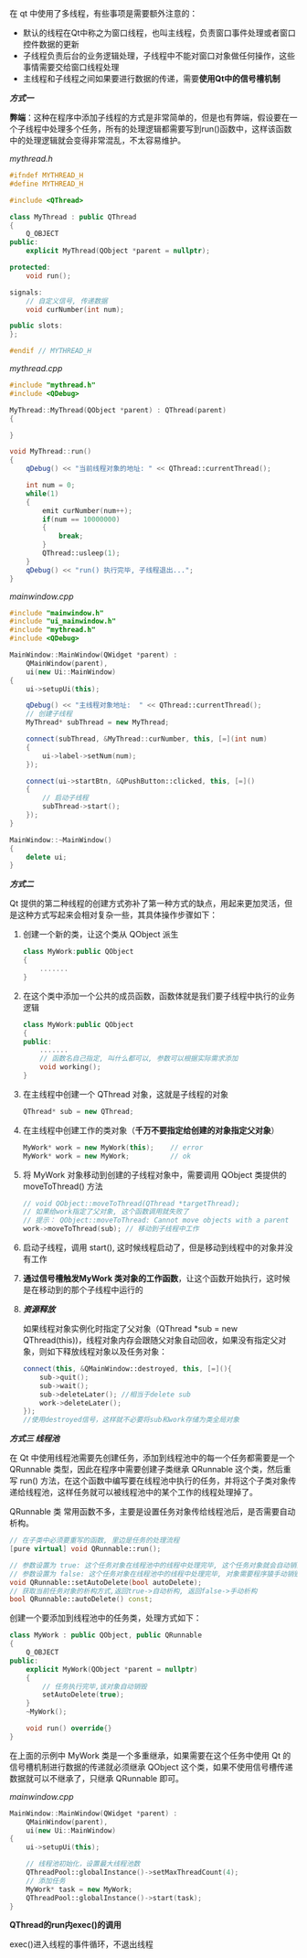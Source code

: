 在 qt 中使用了多线程，有些事项是需要额外注意的：

- 默认的线程在Qt中称之为窗口线程，也叫主线程，负责窗口事件处理或者窗口控件数据的更新
- 子线程负责后台的业务逻辑处理，子线程中不能对窗口对象做任何操作，这些事情需要交给窗口线程处理
- 主线程和子线程之间如果要进行数据的传递，需要**使用Qt中的信号槽机制**




***方式一***

**弊端**：这种在程序中添加子线程的方式是非常简单的，但是也有弊端，假设要在一个子线程中处理多个任务，所有的处理逻辑都需要写到run()函数中，这样该函数中的处理逻辑就会变得非常混乱，不太容易维护。

*mythread.h*

```c++
#ifndef MYTHREAD_H
#define MYTHREAD_H

#include <QThread>

class MyThread : public QThread
{
    Q_OBJECT
public:
    explicit MyThread(QObject *parent = nullptr);

protected:
    void run();

signals:
    // 自定义信号, 传递数据
    void curNumber(int num);

public slots:
};

#endif // MYTHREAD_H
```

*mythread.cpp*

```c++
#include "mythread.h"
#include <QDebug>

MyThread::MyThread(QObject *parent) : QThread(parent)
{

}

void MyThread::run()
{
    qDebug() << "当前线程对象的地址: " << QThread::currentThread();

    int num = 0;
    while(1)
    {
        emit curNumber(num++);
        if(num == 10000000)
        {
            break;
        }
        QThread::usleep(1);
    }
    qDebug() << "run() 执行完毕, 子线程退出...";
}
```

*mainwindow.cpp*

```c++
#include "mainwindow.h"
#include "ui_mainwindow.h"
#include "mythread.h"
#include <QDebug>

MainWindow::MainWindow(QWidget *parent) :
    QMainWindow(parent),
    ui(new Ui::MainWindow)
{
    ui->setupUi(this);

    qDebug() << "主线程对象地址:  " << QThread::currentThread();
    // 创建子线程
    MyThread* subThread = new MyThread;

    connect(subThread, &MyThread::curNumber, this, [=](int num)
    {
        ui->label->setNum(num);
    });

    connect(ui->startBtn, &QPushButton::clicked, this, [=]()
    {
        // 启动子线程
        subThread->start();
    });
}

MainWindow::~MainWindow()
{
    delete ui;
}
```



***方式二***

Qt 提供的第二种线程的创建方式弥补了第一种方式的缺点，用起来更加灵活，但是这种方式写起来会相对复杂一些，其具体操作步骤如下：

1. 创建一个新的类，让这个类从 QObject 派生

   ```c++
   class MyWork:public QObject
   {
       .......
   }
   ```

2. 在这个类中添加一个公共的成员函数，函数体就是我们要子线程中执行的业务逻辑

   ```c++
   class MyWork:public QObject
   {
   public:
       .......
       // 函数名自己指定, 叫什么都可以, 参数可以根据实际需求添加
       void working();
   }
   ```

3. 在主线程中创建一个 QThread 对象，这就是子线程的对象

   ```c++
   QThread* sub = new QThread;
   ```

4. 在主线程中创建工作的类对象（**千万不要指定给创建的对象指定父对象**）

   ```c++
   MyWork* work = new MyWork(this);    // error
   MyWork* work = new MyWork;          // ok
   ```

5. 将 MyWork 对象移动到创建的子线程对象中，需要调用 QObject 类提供的 moveToThread() 方法

   ```c++
   // void QObject::moveToThread(QThread *targetThread);
   // 如果给work指定了父对象, 这个函数调用就失败了
   // 提示： QObject::moveToThread: Cannot move objects with a parent
   work->moveToThread(sub);	// 移动到子线程中工作
   ```

6. 启动子线程，调用 start(), 这时候线程启动了，但是移动到线程中的对象并没有工作

7. **通过信号槽触发MyWork 类对象的工作函数**，让这个函数开始执行，这时候是在移动到的那个子线程中运行的

8. ***资源释放***

   如果线程对象实例化时指定了父对象（QThread *sub = new QThread(this))，线程对象内存会跟随父对象自动回收，如果没有指定父对象，则如下释放线程对象以及任务对象：

   ```c++
   connect(this, &QMainWindow::destroyed, this, [=](){
       sub->quit();
       sub->wait();
       sub->deleteLater(); //相当于delete sub
       work->deleteLater();
   });
   //使用destroyed信号，这样就不必要将sub和work存储为类全局对象
   ```

***方式三 线程池***

在 Qt 中使用线程池需要先创建任务，添加到线程池中的每一个任务都需要是一个 QRunnable 类型，因此在程序中需要创建子类继承 QRunnable 这个类，然后重写 run() 方法，在这个函数中编写要在线程池中执行的任务，并将这个子类对象传递给线程池，这样任务就可以被线程池中的某个工作的线程处理掉了。

QRunnable 类 常用函数不多，主要是设置任务对象传给线程池后，是否需要自动析构。

```c++
// 在子类中必须要重写的函数, 里边是任务的处理流程
[pure virtual] void QRunnable::run();

// 参数设置为 true: 这个任务对象在线程池中的线程中处理完毕, 这个任务对象就会自动销毁
// 参数设置为 false: 这个任务对象在线程池中的线程中处理完毕, 对象需要程序猿手动销毁
void QRunnable::setAutoDelete(bool autoDelete);
// 获取当前任务对象的析构方式,返回true->自动析构, 返回false->手动析构
bool QRunnable::autoDelete() const;
```

创建一个要添加到线程池中的任务类，处理方式如下：

```c++
class MyWork : public QObject, public QRunnable
{
    Q_OBJECT
public:
    explicit MyWork(QObject *parent = nullptr)
    {
        // 任务执行完毕,该对象自动销毁
        setAutoDelete(true);
    }
    ~MyWork();

    void run() override{}
}
```

在上面的示例中 MyWork 类是一个多重继承，如果需要在这个任务中使用 Qt 的信号槽机制进行数据的传递就必须继承 QObject 这个类，如果不使用信号槽传递数据就可以不继承了，只继承 QRunnable 即可。

*mainwindow.cpp*

```c++
MainWindow::MainWindow(QWidget *parent) :
    QMainWindow(parent),
    ui(new Ui::MainWindow)
{
    ui->setupUi(this);

    // 线程池初始化，设置最大线程池数
    QThreadPool::globalInstance()->setMaxThreadCount(4);
    // 添加任务
    MyWork* task = new MyWork;
    QThreadPool::globalInstance()->start(task);    
}
```



**QThread的run内exec()的调用**

exec()进入线程的事件循环，不退出线程